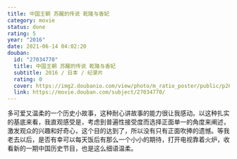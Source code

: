 ```yaml
---
title: 中国王朝 苏醒的传说 乾隆与香妃
category: movie
status: done
rating: 5
year: "2016"
date: 2021-06-14 04:02:20
douban:
  id: "27034770"
  title: 中国王朝 苏醒的传说 乾隆与香妃
  subtitle: 2016 / 日本 / 纪录片
  rating: 0
  cover: https://img2.doubanio.com/view/photo/m_ratio_poster/public/p2622368361.jpg
  link: https://movie.douban.com/subject/27034770/
---
```


多可爱又温柔的一个历史小故事，这种耐心讲故事的能力很让我感动。以这种扎实的基底来看，我直观感受是，考虑到普遍性接受度而选择正面单一的角度来阐述，激发观众的兴趣和好奇心，这个目的达到了，所以没有只有正面吹捧的遗憾。等我老去以后，是否有幸可以每天饭后有那么一个小小的期待，打开电视靠着火炉，收看新的一期中国历史节目，也是这么细语温柔。
